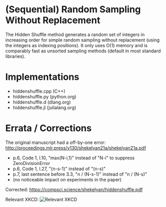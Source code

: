 # (Sequential) Random Sampling Without Replacement

The Hidden Shuffle method generates a random set of integers in increasing order for simple random sampling without replacement (using the integers as indexing positions). It only uses O(1) memory and is comparably fast as unsorted sampling methods (default in most standard libraries).

# Implementations

* hiddenshuffle.cpp (C++)
* hiddenshuffle.py (python.org)
* hiddenshuffle.d (dlang.org)
* hiddenshuffle.jl (julialang.org)

# Errata / Corrections

The original manuscript had a off-by-one error: http://proceedings.mlr.press/v130/shekelyan21a/shekelyan21a.pdf

* p.6, Code 1, l.10, "max(N-i,1)" instead of "N-i" to suppress ZeroDivisionError
* p.6, Code 1, l.27, "(n-s-1)" instead of "(n-s)"
* p.7, last sentence before 3.3, "n / (N-s-1)" instead of "n / (N-s)"
* (no noticeable impact on experiments in the paper)

Corrected: https://compsci.science/shekelyan/hiddenshuffle.pdf

Relevant XKCD:
![Relevant XKCD](https://imgs.xkcd.com/comics/new_years_eve.png)

